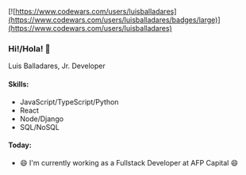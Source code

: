 [![https://www.codewars.com/users/luisballadares](https://www.codewars.com/users/luisballadares/badges/large)](https://www.codewars.com/users/luisballadares)
### Hi!/Hola! 👋

Luis Balladares, Jr. Developer

#### Skills:
- JavaScript/TypeScript/Python
- React
- Node/Django
- SQL/NoSQL

#### Today:
- 😄 I'm currently working as a Fullstack Developer at AFP Capital 😄

<!--
**LuchoMate/LuchoMate** is a ✨ _special_ ✨ repository because its `README.md` (this file) appears on your GitHub profile.

Here are some ideas to get you started:

- 🔭 I’m currently working on ...
- 🌱 I’m currently learning ...
- 👯 I’m looking to collaborate on ...
- 🤔 I’m looking for help with ...
- 💬 Ask me about ...
- 📫 How to reach me: ...
- 😄 Pronouns: ...
- ⚡ Fun fact: ...
-->
